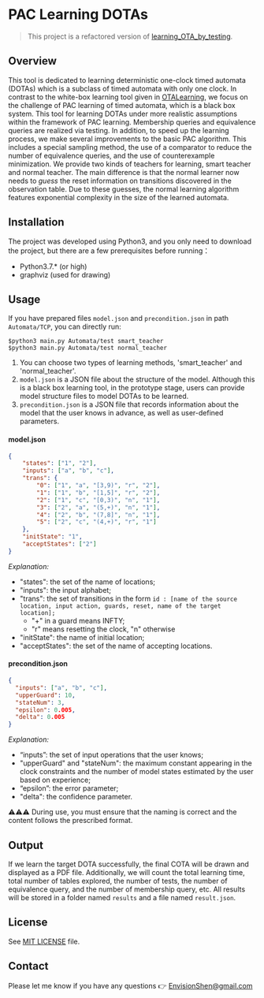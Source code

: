 # PAC Learning DOTAs

> This project is a refactored version of [learning_OTA_by_testing](https://github.com/sherwinshen/learning_OTA_by_testing). 

## Overview

This tool is dedicated to learning deterministic one-clock timed automata (DOTAs) which is a subclass of timed automata with only one clock. In contrast to the white-box learning tool given in [OTALearning](https://github.com/Leslieaj/OTALearning), we focus on the challenge of PAC learning of timed automata, which is a black box system. This tool for learning DOTAs under more realistic assumptions within the framework of PAC learning. Membership queries and equivalence queries are realized via testing. In addition, to speed up the learning process, we make several improvements to the basic PAC algorithm. This includes a special sampling method, the use of a comparator to reduce the number of equivalence queries, and the use of counterexample minimization. We provide two kinds of teachers for learning, smart teacher and normal teacher. The main difference is that the normal learner now needs to *guess* the reset information on transitions discovered in the observation table. Due to these guesses, the normal learning algorithm features exponential complexity in the size of the learned automata.

## Installation

The project was developed using Python3, and you only need to download the project, but there are a few prerequisites before running：

- Python3.7.* (or high)
- graphviz (used for drawing)

## Usage

If you have prepared files `model.json` and `precondition.json` in path `Automata/TCP`, you can directly run:

```
$python3 main.py Automata/test smart_teacher
$python3 main.py Automata/test normal_teacher
```

1. You can choose two types of learning methods, 'smart_teacher' and 'normal_teacher'.
2. `model.json` is a JSON file about the structure of the model. Although this is a black box learning tool, in the prototype stage, users can provide model structure files to model DOTAs to be learned.
3. `precondition.json` is a JSON file that records information about the model that the user knows in advance, as well as user-defined parameters.

#### model.json

```json
{
    "states": ["1", "2"],
    "inputs": ["a", "b", "c"],
    "trans": {
        "0": ["1", "a", "[3,9)", "r", "2"],
        "1": ["1", "b", "[1,5]", "r", "2"],
        "2": ["1", "c", "[0,3)", "n", "1"],
        "3": ["2", "a", "(5,+)", "n", "1"],
        "4": ["2", "b", "(7,8]", "n", "1"],
        "5": ["2", "c", "(4,+)", "r", "1"]
    },
    "initState": "1",
    "acceptStates": ["2"]
}
```

*Explanation:*

- "states": the set of the name of locations;
- "inputs": the input alphabet;
- "trans": the set of transitions in the form `id : [name of the source location, input action, guards, reset, name of the target location];`
  - "+" in a guard means INFTY;
  - "r" means resetting the clock, "n" otherwise
- "initState": the name of initial location;
- "acceptStates": the set of the name of accepting locations.

#### precondition.json

```json
{
  "inputs": ["a", "b", "c"],
  "upperGuard": 10,
  "stateNum": 3,
  "epsilon": 0.005,
  "delta": 0.005
}
```

*Explanation:*

- “inputs”: the set of input operations that the user knows;
- "upperGuard" and "stateNum": the maximum constant appearing in the clock constraints and the number of model states estimated by the user based on experience;
- “epsilon”: the error parameter;
- "delta": the confidence parameter.

⚠️⚠️⚠️ During use, you must ensure that the naming is correct and the content follows the prescribed format.

## Output

If we learn the target DOTA successfully, the final COTA will be drawn and displayed as a PDF file. Additionally, we will count the total learning time, total number of tables explored, the number of tests, the number of equivalence query, and the number of membership query, etc. All results will be stored in a folder named `results` and a file named `result.json`.

## License

See [MIT LICENSE](./LICENSE) file.

## Contact

Please let me know if you have any questions 👉 [EnvisionShen@gmail.com](mailto:EnvisionShen@gmail.com)

